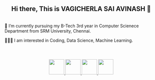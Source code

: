 <!DOCTYPE>
<html>
  <h2 align="center"> <strong> Hi there, This is VAGICHERLA SAI AVINASH 👋 </strong> </h2>
<br>
📖 I’m currently pursuing my B-Tech 3rd year in Computer Scienece Department from SRM University, Chennai.

👨🏻‍💻 I am interested in Coding, Data Science, Machine Learning.
  <body>
    <br>
  <h3 align="center"> 
    <a href="https://www.linkedin.com/in/vagicherla-sai-avinash-066037199/"  > <img src="https://upload.wikimedia.org/wikipedia/commons/thumb/c/ca/LinkedIn_logo_initials.png/768px-LinkedIn_logo_initials.png" target="_blank"  height=50 width=50>  </a>
     <a href="https://twitter.com/VagicherlaA"  > <img src="https://cdn-icons-png.flaticon.com/512/124/124021.png" target="_blank"  height=50 width=50>  </a>
     <a href="https://leetcode.com/saiavinashvenkata/"  > <img src="https://upload.wikimedia.org/wikipedia/commons/1/19/LeetCode_logo_black.png" target="_blank"  height=50 width=50>  </a>
         <a href="https://www.hackerrank.com/RA1911003010754"  > <img src="https://cdn.worldvectorlogo.com/logos/hackerrank.svg" target="_blank"  height=50 width=50>  </a>
    </h3>
  </body>  
</html>
<!--
**SaiAvinash2002/SaiAvinash2002** is a ✨ _special_ ✨ repository because its `README.md` (this file) appears on your GitHub profile.

Here are some ideas to get you started:

- 🔭 I’m currently working on ...
- 🌱 I’m currently learning ...
- 👯 I’m looking to collaborate on ...
- 🤔 I’m looking for help with ...
- 💬 Ask me about ...
- 📫 How to reach me: ...
- 😄 Pronouns: ...
- ⚡ Fun fact: ...
-->
